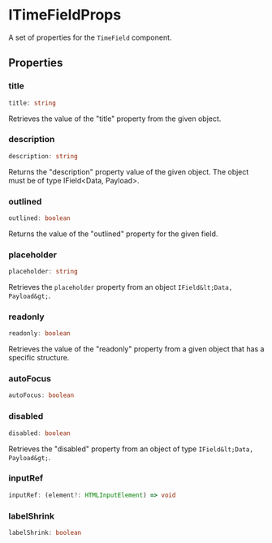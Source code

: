 # ITimeFieldProps

A set of properties for the `TimeField` component.

## Properties

### title

```ts
title: string
```

Retrieves the value of the "title" property from the given object.

### description

```ts
description: string
```

Returns the "description" property value of the given object.
The object must be of type IField&lt;Data, Payload&gt;.

### outlined

```ts
outlined: boolean
```

Returns the value of the "outlined" property for the given field.

### placeholder

```ts
placeholder: string
```

Retrieves the `placeholder` property from an object `IField&lt;Data, Payload&gt;`.

### readonly

```ts
readonly: boolean
```

Retrieves the value of the "readonly" property from a given object that has a specific structure.

### autoFocus

```ts
autoFocus: boolean
```

### disabled

```ts
disabled: boolean
```

Retrieves the "disabled" property from an object of type `IField&lt;Data, Payload&gt;`.

### inputRef

```ts
inputRef: (element?: HTMLInputElement) => void
```

### labelShrink

```ts
labelShrink: boolean
```
